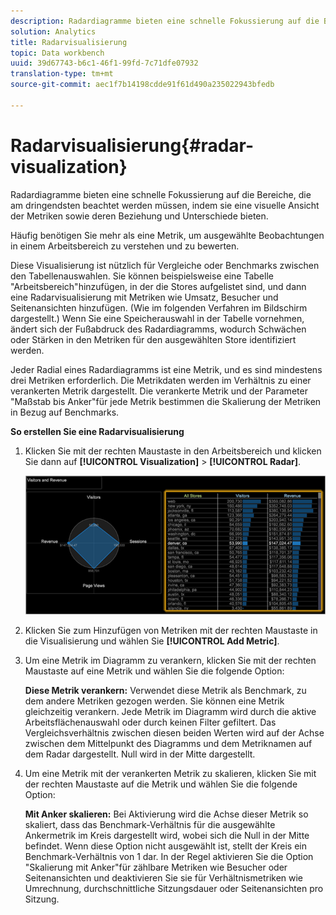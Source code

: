 ```yaml
---
description: Radardiagramme bieten eine schnelle Fokussierung auf die Bereiche, die am dringendsten beachtet werden müssen, indem sie eine visuelle Ansicht der Metriken sowie deren Beziehung und Unterschiede bieten.
solution: Analytics
title: Radarvisualisierung
topic: Data workbench
uuid: 39d67743-b6c1-46f1-99fd-7c71dfe07932
translation-type: tm+mt
source-git-commit: aec1f7b14198cdde91f61d490a235022943bfedb

---
```



# Radarvisualisierung{#radar-visualization}

Radardiagramme bieten eine schnelle Fokussierung auf die Bereiche, die am dringendsten beachtet werden müssen, indem sie eine visuelle Ansicht der Metriken sowie deren Beziehung und Unterschiede bieten.

Häufig benötigen Sie mehr als eine Metrik, um ausgewählte Beobachtungen in einem Arbeitsbereich zu verstehen und zu bewerten.

Diese Visualisierung ist nützlich für Vergleiche oder Benchmarks zwischen den Tabellenauswahlen. Sie können beispielsweise eine Tabelle &quot;Arbeitsbereich&quot;hinzufügen, in der die Stores aufgelistet sind, und dann eine Radarvisualisierung mit Metriken wie Umsatz, Besucher und Seitenansichten hinzufügen. (Wie im folgenden Verfahren im Bildschirm dargestellt.) Wenn Sie eine Speicherauswahl in der Tabelle vornehmen, ändert sich der Fußabdruck des Radardiagramms, wodurch Schwächen oder Stärken in den Metriken für den ausgewählten Store identifiziert werden.

Jeder Radial eines Radardiagramms ist eine Metrik, und es sind mindestens drei Metriken erforderlich. Die Metrikdaten werden im Verhältnis zu einer verankerten Metrik dargestellt. Die verankerte Metrik und der Parameter &quot;Maßstab bis Anker&quot;für jede Metrik bestimmen die Skalierung der Metriken in Bezug auf Benchmarks.

**So erstellen Sie eine Radarvisualisierung**

1. Klicken Sie mit der rechten Maustaste in den Arbeitsbereich und klicken Sie dann auf **[!UICONTROL Visualization]** > **[!UICONTROL Radar]**.

   ![](assets/client-rad.png)

1. Klicken Sie zum Hinzufügen von Metriken mit der rechten Maustaste in die Visualisierung und wählen Sie **[!UICONTROL Add Metric]**.
1. Um eine Metrik im Diagramm zu verankern, klicken Sie mit der rechten Maustaste auf eine Metrik und wählen Sie die folgende Option:

   **Diese Metrik verankern:** Verwendet diese Metrik als Benchmark, zu dem andere Metriken gezogen werden. Sie können eine Metrik gleichzeitig verankern. Jede Metrik im Diagramm wird durch die aktive Arbeitsflächenauswahl oder durch keinen Filter gefiltert. Das Vergleichsverhältnis zwischen diesen beiden Werten wird auf der Achse zwischen dem Mittelpunkt des Diagramms und dem Metriknamen auf dem Radar dargestellt. Null wird in der Mitte dargestellt.

1. Um eine Metrik mit der verankerten Metrik zu skalieren, klicken Sie mit der rechten Maustaste auf die Metrik und wählen Sie die folgende Option:

   **Mit Anker skalieren:** Bei Aktivierung wird die Achse dieser Metrik so skaliert, dass das Benchmark-Verhältnis für die ausgewählte Ankermetrik im Kreis dargestellt wird, wobei sich die Null in der Mitte befindet. Wenn diese Option nicht ausgewählt ist, stellt der Kreis ein Benchmark-Verhältnis von 1 dar. In der Regel aktivieren Sie die Option &quot;Skalierung mit Anker&quot;für zählbare Metriken wie Besucher oder Seitenansichten und deaktivieren Sie sie für Verhältnismetriken wie Umrechnung, durchschnittliche Sitzungsdauer oder Seitenansichten pro Sitzung.

